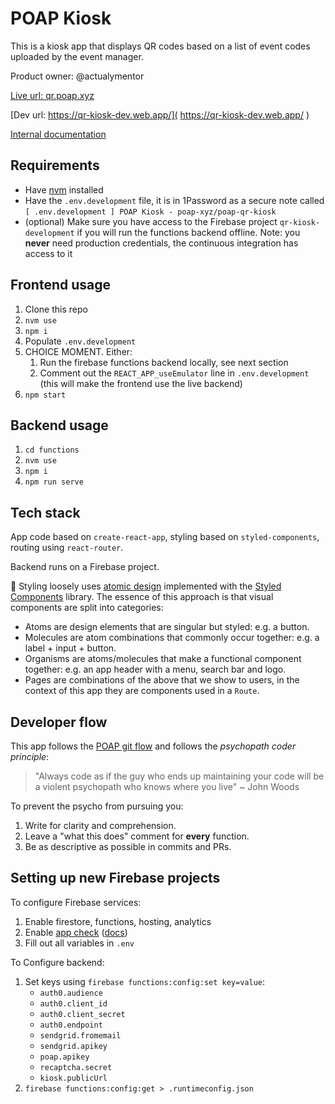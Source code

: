 # POAP Kiosk

This is a kiosk app that displays QR codes based on a list of event codes uploaded by the event manager.

Product owner: @actualymentor

[Live url: qr.poap.xyz]( https://kiosk.poap.xyz/ )

[Dev url: https://qr-kiosk-dev.web.app/]( https://qr-kiosk-dev.web.app/ )

[Internal documentation](https://www.notion.so/poap/POAP-Kiosk-formerly-QR-Dispenser-3956e66a0b0742d49dab58e7b2fd0644)

## Requirements

- Have [nvm](https://github.com/nvm-sh/nvm) installed
- Have the `.env.development` file, it is in 1Password as a secure note called `[ .env.development ] POAP Kiosk - poap-xyz/poap-qr-kiosk`
- (optional) Make sure you have access to the Firebase project `qr-kiosk-development` if you will run the functions backend offline. Note: you **never** need production credentials, the continuous integration has access to it


## Frontend usage

1. Clone this repo
1. `nvm use`
1. `npm i`
1. Populate `.env.development`
1. CHOICE MOMENT. Either:
    1. Run the firebase functions backend locally, see next section
    1. Comment out the `REACT_APP_useEmulator` line in `.env.development` (this will make the frontend use the live backend)
1. `npm start`

## Backend usage

1. `cd functions`
2. `nvm use`
3. `npm i`
5. `npm run serve`

## Tech stack

App code based on `create-react-app`, styling based on `styled-components`, routing using `react-router`.

Backend runs on a Firebase project.

🎨 Styling loosely uses [atomic design]( https://atomicdesign.bradfrost.com/chapter-2/ ) implemented with the [Styled Components]( https://styled-components.com/ ) library. The essence of this approach is that visual components are split into categories:

- Atoms are design elements that are singular but styled: e.g. a button.
- Molecules are atom combinations that commonly occur together: e.g. a label + input + button.
- Organisms are atoms/molecules that make a functional component together: e.g. an app header with a menu, search bar and logo.
- Pages are combinations of the above that we show to users, in the context of this app they are components used in a `Route`.

## Developer flow

This app follows the [POAP git flow]( https://app.gitbook.com/o/-Mdt3oJeD814je5SQu8h/s/-Mdt48AX0KOLHPttMYWw/development/onboarding/git ) and follows the *psychopath coder principle*:

> "Always code as if the guy who ends up maintaining your code will be a violent psychopath who knows where you live" ~ John Woods

To prevent the psycho from pursuing you:

1. Write for clarity and comprehension.
2. Leave a "what this does" comment for **every** function.
3. Be as descriptive as possible in commits and PRs.

## Setting up new Firebase projects

To configure Firebase services:

1. Enable firestore, functions, hosting, analytics
2. Enable [app check]( https://console.firebase.google.com/u/0/project/poap-qr-kiosk/settings/appcheck ) ([docs](https://firebase.google.com/docs/app-check/web/recaptcha-provider))
3. Fill out all variables in `.env`

To Configure backend:

1. Set keys using `firebase functions:config:set key=value`:
    - `auth0.audience`
    - `auth0.client_id`
    - `auth0.client_secret`
    - `auth0.endpoint`
    - `sendgrid.fromemail`
    - `sendgrid.apikey`
    - `poap.apikey`
    - `recaptcha.secret`
    - `kiosk.publicUrl`
1. `firebase functions:config:get > .runtimeconfig.json`